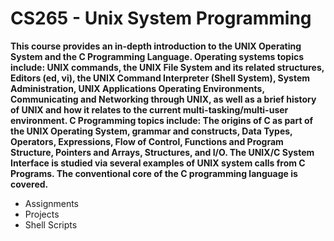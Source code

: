 # CS265 - Unix System Programming 
>	
**This course provides an in-depth introduction to the UNIX Operating System and the C Programming Language. Operating systems topics include:  UNIX commands, the UNIX File System and its related structures, Editors (ed, vi), the UNIX Command Interpreter (Shell System), System Administration, UNIX Applications Operating Environments, Communicating and Networking through UNIX, as well as a brief history of UNIX and how it relates to the current multi-tasking/multi-user environment. C Programming topics include:  The origins of C as part of the UNIX Operating System, grammar and constructs, Data Types, Operators, Expressions, Flow of Control, Functions and Program Structure, Pointers and Arrays, Structures, and I/O. The UNIX/C System Interface is studied via several examples of UNIX system calls from C Programs. The conventional core of the C programming language is covered.**

- Assignments
- Projects
- Shell Scripts
